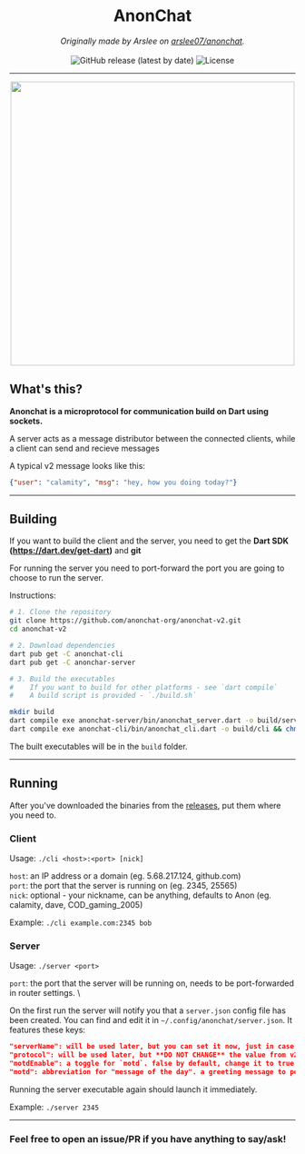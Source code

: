 <div align="center" style="text-align:center">

<h1>AnonChat</h1>
<i>Originally made by Arslee on <a href="https://github.com/arslee07/anonchat">arslee07/anonchat</a>.</i><br><br>
<img alt="GitHub release (latest by date)" src="https://img.shields.io/github/v/release/anonchat-org/anonchat-v2?logo=github">
<img alt="License" src="https://img.shields.io/github/license/anonchat-org/anonchat-v2">
<hr/>
<img src="https://pyt.igorek.dev/images/acpreview.png" width="500px"/>
</div>

## What's this?
**Anonchat is a microprotocol for communication build on Dart using sockets.**

A server acts as a message distributor between the connected clients, while a client can send and recieve messages

A typical v2 message looks like this:

```json
{"user": "calamity", "msg": "hey, how you doing today?"}
```

---
## Building
If you want to build the client and the server, you need to get the **Dart SDK (https://dart.dev/get-dart)** and **git**

For running the server you need to port-forward the port you are going to choose to run the server.

Instructions:
```sh
# 1. Clone the repository
git clone https://github.com/anonchat-org/anonchat-v2.git
cd anonchat-v2

# 2. Download dependencies
dart pub get -C anonchat-cli
dart pub get -C anonchar-server

# 3. Build the executables
#    If you want to build for other platforms - see `dart compile`
#    A build script is provided - `./build.sh`

mkdir build
dart compile exe anonchat-server/bin/anonchat_server.dart -o build/server && chmod +x build/server # for server
dart compile exe anonchat-cli/bin/anonchat_cli.dart -o build/cli && chmod +x build/cli # for cli client
```
The built executables will be in the `build` folder.

---
## Running
After you've downloaded the binaries from the [releases](https://github.com/anonchat-org/anonchat-v2/releases/latest), put them where you need to.

### Client
Usage: `./cli <host>:<port> [nick]`

`host`: an IP address or a domain (eg. 5.68.217.124, github.com) \
`port`: the port that the server is running on (eg. 2345, 25565) \
`nick`: optional - your nickname, can be anything, defaults to Anon (eg. calamity, dave, COD\_gaming\_2005) 

Example: `./cli example.com:2345 bob`
### Server
Usage: `./server <port>`

`port`: the port that the server will be running on, needs to be port-forwarded in router settings. \

On the first run the server will notify you that a `server.json` config file has been created. You can find and edit it in `~/.config/anonchat/server.json`. It features these keys:

```json
"serverName": will be used later, but you can set it now, just in case.
"protocol": will be used later, but **DO NOT CHANGE** the value from v2, as that might cause clients to not connect to your server.
"motdEnable": a toggle for `motd`. false by default, change it to true if you want to.
"motd": abbreviation for "message of the day". a greeting message to people joining the server. off by default, turn on by changing *motdEnable* to true.
```

Running the server executable again should launch it immediately.

Example: `./server 2345`

---

### Feel free to open an issue/PR if you have anything to say/ask!
